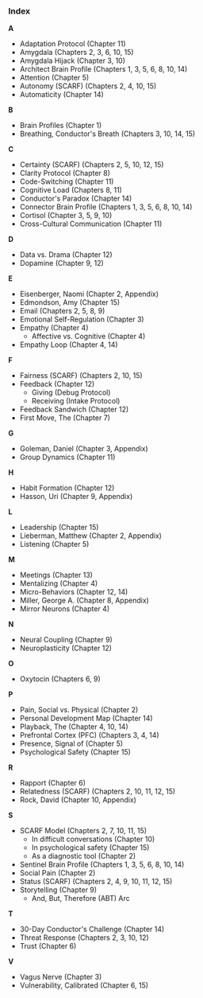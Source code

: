 ### **Index**

**A**
*   Adaptation Protocol (Chapter 11)
*   Amygdala (Chapters 2, 3, 6, 10, 15)
*   Amygdala Hijack (Chapter 3, 10)
*   Architect Brain Profile (Chapters 1, 3, 5, 6, 8, 10, 14)
*   Attention (Chapter 5)
*   Autonomy (SCARF) (Chapters 2, 4, 10, 15)
*   Automaticity (Chapter 14)

**B**
*   Brain Profiles (Chapter 1)
*   Breathing, Conductor's Breath (Chapters 3, 10, 14, 15)

**C**
*   Certainty (SCARF) (Chapters 2, 5, 10, 12, 15)
*   Clarity Protocol (Chapter 8)
*   Code-Switching (Chapter 11)
*   Cognitive Load (Chapters 8, 11)
*   Conductor's Paradox (Chapter 14)
*   Connector Brain Profile (Chapters 1, 3, 5, 6, 8, 10, 14)
*   Cortisol (Chapter 3, 5, 9, 10)
*   Cross-Cultural Communication (Chapter 11)

**D**
*   Data vs. Drama (Chapter 12)
*   Dopamine (Chapter 9, 12)

**E**
*   Eisenberger, Naomi (Chapter 2, Appendix)
*   Edmondson, Amy (Chapter 15)
*   Email (Chapters 2, 5, 8, 9)
*   Emotional Self-Regulation (Chapter 3)
*   Empathy (Chapter 4)
    *   Affective vs. Cognitive (Chapter 4)
*   Empathy Loop (Chapter 4, 14)

**F**
*   Fairness (SCARF) (Chapters 2, 10, 15)
*   Feedback (Chapter 12)
    *   Giving (Debug Protocol)
    *   Receiving (Intake Protocol)
*   Feedback Sandwich (Chapter 12)
*   First Move, The (Chapter 7)

**G**
*   Goleman, Daniel (Chapter 3, Appendix)
*   Group Dynamics (Chapter 11)

**H**
*   Habit Formation (Chapter 12)
*   Hasson, Uri (Chapter 9, Appendix)

**L**
*   Leadership (Chapter 15)
*   Lieberman, Matthew (Chapter 2, Appendix)
*   Listening (Chapter 5)

**M**
*   Meetings (Chapter 13)
*   Mentalizing (Chapter 4)
*   Micro-Behaviors (Chapter 12, 14)
*   Miller, George A. (Chapter 8, Appendix)
*   Mirror Neurons (Chapter 4)

**N**
*   Neural Coupling (Chapter 9)
*   Neuroplasticity (Chapter 12)

**O**
*   Oxytocin (Chapters 6, 9)

**P**
*   Pain, Social vs. Physical (Chapter 2)
*   Personal Development Map (Chapter 14)
*   Playback, The (Chapter 4, 10, 14)
*   Prefrontal Cortex (PFC) (Chapters 3, 4, 14)
*   Presence, Signal of (Chapter 5)
*   Psychological Safety (Chapter 15)

**R**
*   Rapport (Chapter 6)
*   Relatedness (SCARF) (Chapters 2, 10, 11, 12, 15)
*   Rock, David (Chapter 10, Appendix)

**S**
*   SCARF Model (Chapters 2, 7, 10, 11, 15)
    *   In difficult conversations (Chapter 10)
    *   In psychological safety (Chapter 15)
    *   As a diagnostic tool (Chapter 2)
*   Sentinel Brain Profile (Chapters 1, 3, 5, 6, 8, 10, 14)
*   Social Pain (Chapter 2)
*   Status (SCARF) (Chapters 2, 4, 9, 10, 11, 12, 15)
*   Storytelling (Chapter 9)
    *   And, But, Therefore (ABT) Arc

**T**
*   30-Day Conductor's Challenge (Chapter 14)
*   Threat Response (Chapters 2, 3, 10, 12)
*   Trust (Chapter 6)

**V**
*   Vagus Nerve (Chapter 3)
*   Vulnerability, Calibrated (Chapter 6, 15)
      
